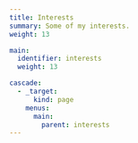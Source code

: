 ```yaml
---
title: Interests
summary: Some of my interests.
weight: 13

main:
  identifier: interests
  weight: 13

cascade:
  - _target:
      kind: page
    menus:
      main:
        parent: interests
---
```

